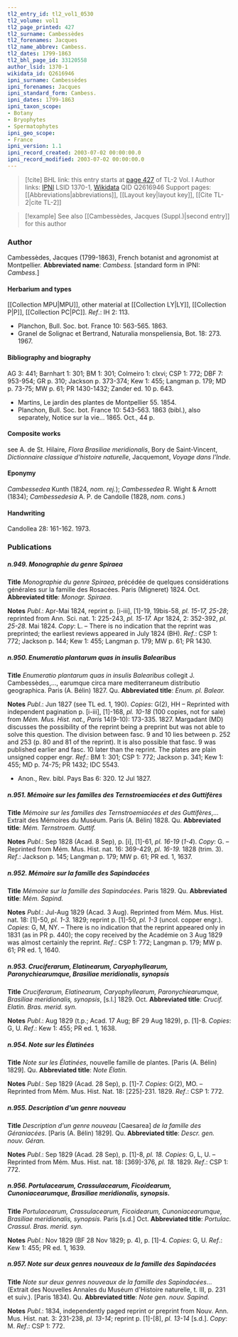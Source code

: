 ```yaml
---
tl2_entry_id: tl2_vol1_0530
tl2_volume: vol1
tl2_page_printed: 427
tl2_surname: Cambessèdes
tl2_forenames: Jacques
tl2_name_abbrev: Cambess.
tl2_dates: 1799-1863
tl2_bhl_page_id: 33120558
author_lsid: 1370-1
wikidata_id: Q2616946
ipni_surname: Cambessèdes
ipni_forenames: Jacques
ipni_standard_form: Cambess.
ipni_dates: 1799-1863
ipni_taxon_scope: 
- Botany
- Bryophytes
- Spermatophytes
ipni_geo_scope: 
- France
ipni_version: 1.1
ipni_record_created: 2003-07-02 00:00:00.0
ipni_record_modified: 2003-07-02 00:00:00.0
---
```


> [!cite] BHL link: this entry starts at [page 427](https://www.biodiversitylibrary.org/page/33120558) of TL-2 Vol. I
> Author links: [IPNI](https://www.ipni.org/a/1370-1) LSID 1370-1, [Wikidata](https://www.wikidata.org/wiki/Q2616946) QID Q2616946
> Support pages: [[Abbreviations|abbreviations]], [[Layout key|layout key]], [[Cite TL-2|cite TL-2]]

> [!example] See also [[Cambessèdes, Jacques (Suppl.)|second entry]] for this author

### Author

Cambessèdes, Jacques (1799-1863), French botanist and agronomist at Montpellier. 
**Abbreviated name**: *Cambess.* \[standard form in IPNI: *Cambess.*\]

#### Herbarium and types

[[Collection MPU|MPU]], other material at [[Collection LY|LY]], [[Collection P|P]], [[Collection PC|PC]].
*Ref*.: IH 2: 113.
- Planchon, Bull. Soc. bot. France 10: 563-565. 1863.
- Granel de Solignac et Bertrand, Naturalia monspeliensia, Bot. 18: 273. 1967.

#### Bibliography and biography

AG 3: 441; Barnhart 1: 301; BM 1: 301; Colmeiro 1: clxvi; CSP 1: 772; DBF 7: 953-954; GR p. 310; Jackson p. 373-374; Kew 1: 455; Langman p. 179; MD p. 73-75; MW p. 61; PR 1430-1432; Zander ed. 10 p. 643.
- Martins, Le jardin des plantes de Montpellier 55. 1854.
- Planchon, Bull. Soc. bot. France 10: 543-563. 1863 (bibl.), also separately, Notice sur la vie... 1865. Oct., 44 p.

#### Composite works

see A. de St. Hilaire, *Flora Brasiliae meridionalis*, Bory de Saint-Vincent, *Dictionnaire classique d'histoire naturelle*, Jacquemont, *Voyage dans l'Inde*.

#### Eponymy

*Cambessedea* Kunth (1824, *nom. rej.*); *Cambessedea* R. Wight & Arnott (1834); *Cambessedesia* A. P. de Candolle (1828, *nom. cons.*)

#### Handwriting

Candollea 28: 161-162. 1973.

### Publications

##### n.949. Monographie du genre Spiraea

**Title**
*Monographie du genre Spiraea*, précédée de quelques considérations générales sur la famille des Rosacées. Paris (Migneret) 1824. Oct.
**Abbreviated title**: *Monogr. Spiraea*.

**Notes**
*Publ*.: Apr-Mai 1824, reprint p. \[i-iii\], \[1\]-19, 19bis-58, *pl. 15-17, 25-28*; reprinted from Ann. Sci. nat. 1: 225-243, *pl. 15-17.* Apr 1824, 2: 352-392, *pl. 25-28.* Mai 1824. *Copy*: L. – There is no indication that the reprint was preprinted; the earliest reviews appeared in July 1824 (BH).
*Ref*.: CSP 1: 772; Jackson p. 144; Kew 1: 455; Langman p. 179; MW p. 61; PR 1430.

##### n.950. Enumeratio plantarum quas in insulis Balearibus

**Title**
*Enumeratio plantarum quas in insulis Balearibus* collegit J. Cambessèdes,..., earumque circa mare mediterraneum distributio geographica. Paris (A. Bélin) 1827. Qu.
**Abbreviated title**: *Enum. pl. Balear.*

**Notes**
*Publ*.: Jun 1827 (see TL ed. 1, 190). *Copies*: G(2), HH – Reprinted with independent pagination p. \[i-iii\], \[1\]-168, *pl. 10-18* (100 copies, not for sale) from *Mém. Mus. Hist. nat., Paris* 14(9-10): 173-335. 1827. Margadant (MD) discusses the possibility of the reprint being a preprint but was not able to solve this question. The division between fasc. 9 and 10 lies between p. 252 and 253 (p. 80 and 81 of the reprint). It is also possible that fasc. 9 was published earlier and fasc. 10 later than the reprint. The plates are plain unsigned copper engr.
*Ref*.: BM 1: 301; CSP 1: 772; Jackson p. 341; Kew 1: 455; MD p. 74-75; PR 1432; IDC 5543.
- Anon., Rev. bibl. Pays Bas 6: 320. 12 Jul 1827.

##### n.951. Mémoire sur les familles des Ternstroemiacées et des Guttifères

**Title**
*Mémoire sur les familles des Ternstroemiacées et des Guttifères*,... Extrait des Mémoires du Muséum. Paris (A. Bélin) 1828. Qu.
**Abbreviated title**: *Mém. Ternstroem. Guttif.*

**Notes**
*Publ*.: Sep 1828 (Acad. 8 Sep), p. \[i\], \[1\]-61, *pl. 16-19* (*1-4*). *Copy*: G. – Reprinted from Mém. Mus. Hist. nat. 16: 369-429, *pl. 16-19.* 1828 (trim. 3).
*Ref*.: Jackson p. 145; Langman p. 179; MW p. 61; PR ed. 1, 1637.

##### n.952. Mémoire sur la famille des Sapindacées

**Title**
*Mémoire sur la famille des Sapindacées*. Paris 1829. Qu.
**Abbreviated title**: *Mém. Sapind.*

**Notes**
*Publ*.: Jul-Aug 1829 (Acad. 3 Aug). Reprinted from Mém. Mus. Hist. nat. 18: \[1\]-50, *pl. 1-3.* 1829; reprint p. \[1\]-50, *pl. 1-3* (uncol. copper engr.). *Copies*: G, M, NY. – There is no indication that the reprint appeared only in 1831 (as in PR p. 440); the copy received by the Académie on 3 Aug 1829 was almost certainly the reprint.
*Ref*.: CSP 1: 772; Langman p. 179; MW p. 61; PR ed. 1, 1640.

##### n.953. Cruciferarum, Elatinearum, Caryophyllearum, Paronychiearumque, Brasiliae meridionalis, synopsis

**Title**
*Cruciferarum, Elatinearum, Caryophyllearum, Paronychiearumque, Brasiliae meridionalis, synopsis*, \[s.l.\] 1829. Oct.
**Abbreviated title**: *Crucif. Elatin. Bras. merid. syn.*

**Notes**
*Publ*.: Aug 1829 (t.p.; Acad. 17 Aug; BF 29 Aug 1829), p. \[1\]-8. *Copies*: G, U.
*Ref*.: Kew 1: 455; PR ed. 1, 1638.

##### n.954. Note sur les Élatinées

**Title**
*Note sur les Élatinées*, nouvelle famille de plantes. \[Paris (A. Bélin) 1829\]. Qu.
**Abbreviated title**: *Note Élatin.*

**Notes**
*Publ*.: Sep 1829 (Acad. 28 Sep), p. \[1\]-7. *Copies*: G(2), MO. – Reprinted from Mém. Mus. Hist. Nat. 18: \[225\]-231. 1829.
*Ref*.: CSP 1: 772.

##### n.955. Description d'un genre nouveau

**Title**
*Description d'un genre nouveau* \[Caesarea\] *de la famille des Géraniacées*. \[Paris (A. Bélin) 1829\]. Qu.
**Abbreviated title**: *Descr. gen. nouv. Géran.*

**Notes**
*Publ*.: Sep 1829 (Acad. 28 Sep), p. \[1\]-8, *pl. 18. Copies*: G, L, U. – Reprinted from Mém. Mus. Hist. nat. 18: \[369\]-376, *pl. 18.* 1829.
*Ref*.: CSP 1: 772.

##### n.956. Portulacearum, Crassulacearum, Ficoidearum, Cunoniacearumque, Brasiliae meridionalis, synopsis.

**Title**
*Portulacearum, Crassulacearum, Ficoidearum, Cunoniacearumque, Brasiliae meridionalis, synopsis.* Paris \[s.d.\] Oct.
**Abbreviated title**: *Portulac. Crassul. Bras. merid. syn.*

**Notes**
*Publ*.: Nov 1829 (BF 28 Nov 1829; p. 4), p. \[1\]-4. *Copies*: G, U.
*Ref*.: Kew 1: 455; PR ed. 1, 1639.

##### n.957. Note sur deux genres nouveaux de la famille des Sapindacées

**Title**
*Note sur deux genres nouveaux de la famille des Sapindacées*... (Extrait des Nouvelles Annales du Muséum d'Histoire naturelle, t. III, p. 231 et suiv.). \[Paris 1834). Qu.
**Abbreviated title**: *Note gen. nouv. Sapind.*

**Notes**
*Publ*.: 1834, independently paged reprint or preprint from Nouv. Ann. Mus. Hist. nat. 3: 231-238, *pl. 13-14*; reprint p. \[1\]-\[8\], *pl. 13-14* \[s.d.\]. *Copy*: M.
*Ref*.: CSP 1: 772.

